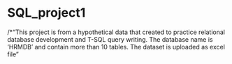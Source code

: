 # SQL_project1
/*“This project is from a hypothetical data that created to practice relational database development and T-SQL query writing. The database name is ‘HRMDB’ and contain more than 10 tables. The dataset is uploaded as excel file” 
